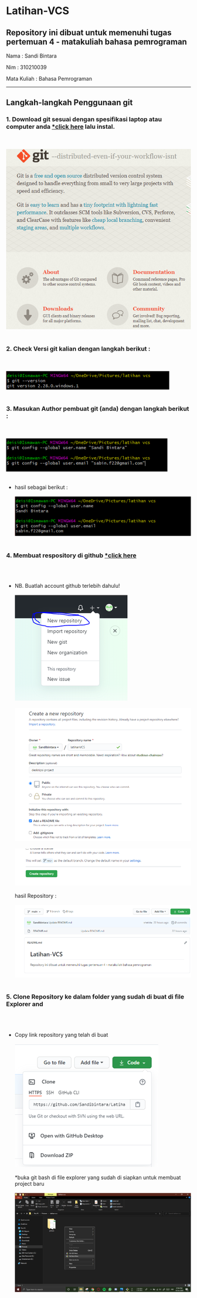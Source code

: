 # Latihan-VCS
Repository ini dibuat untuk memenuhi tugas pertemuan 4 - matakuliah bahasa pemrograman
--------------------------------------------------------------------------------------

Nama		: Sandi Bintara

Nim		: 310210039

Mata Kuliah	: Bahasa Pemrograman

--------------------------------------------------------------------------------------

## Langkah-langkah Penggunaan git
### 1. Download git sesuai dengan spesifikasi laptop atau computer anda [*click here](https://git-scm.com/) lalu instal.
<br><br>
![1rename.PNG](picture/1rename.PNG)
<br><br>
### 2. Check Versi git kalian dengan langkah berikut :
<br><br>
![2cekversigit.PNG](picture/2cekversigit.PNG)
<br><br>
### 3. Masukan Author pembuat git (anda) dengan langkah berikut :
<br><br>
![3masukanauthor.PNG](picture/3masukanauthor.PNG)
<br><br>
* hasil sebagai berikut :
<br><br>
![4hasilmengisiauthor.PNG](picture/4hasilmengisiauthor.PNG)
<br><br>
### 4. Membuat respository di github [*click here](github.com)
<br><br>
* NB. Buatlah account github terlebih dahulu!
<br><br>
![5membuatrepository.PNG](picture/5membuatrepository.PNG)
<br><br>
![6createpository.PNG](picture/6createpository.PNG)
<br><br>
![7create.PNG](picture/7create.PNG)
<br><br>
hasil Repository :
<br><br>
![8hasilrepository.PNG](picture/8hasilrepository.PNG)
<br><br>
### 5. Clone Repository ke dalam folder yang sudah di buat di file Explorer and
<br><br>
* Copy link repository yang telah di buat
<br><br>
![9coppylinkrepository.PNG](picture/9coppylinkrepository.PNG)
<br><br>
*buka git bash di file explorer yang sudah di siapkan untuk membuat project baru
<br><br>
![10gitbashfile.PNG](picture/10gitbashfile.PNG)
<br><br>







